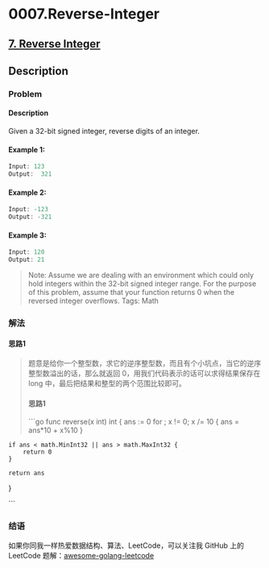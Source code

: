 # 0007.Reverse-Integer

## [7. Reverse Integer](https://leetcode.com/problems/reverse-integer/description/)

## Description

### Problem

#### Description

Given a 32-bit signed integer, reverse digits of an integer.

#### Example 1:

```cpp
Input: 123
Output:  321
```

#### Example 2:

```cpp
Input: -123
Output: -321
```

#### Example 3:

```cpp
Input: 120
Output: 21
```

> Note: Assume we are dealing with an environment which could only hold integers within the 32-bit signed integer range. For the purpose of this problem, assume that your function returns 0 when the reversed integer overflows. Tags: Math

### 解法

#### 思路1

> 题意是给你一个整型数，求它的逆序整型数，而且有个小坑点，当它的逆序整型数溢出的话，那么就返回 0，用我们代码表示的话可以求得结果保存在 long 中，最后把结果和整型的两个范围比较即可。
>
> #### 思路1
>
> \`\`\`go func reverse\(x int\) int { ans := 0 for ; x != 0; x /= 10 { ans = ans\*10 + x%10 }

```text
if ans < math.MinInt32 || ans > math.MaxInt32 {
    return 0
}

return ans
```

}

\`\`\`

### 结语

如果你同我一样热爱数据结构、算法、LeetCode，可以关注我 GitHub 上的 LeetCode 题解：[awesome-golang-leetcode](https://github.com/kylesliu/awesome-golang-algorithm)

